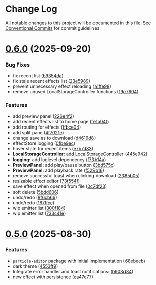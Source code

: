 # Change Log

All notable changes to this project will be documented in this file.
See [Conventional Commits](https://conventionalcommits.org) for commit guidelines.

# [0.6.0](https://github.com/polyforest/three-particles/compare/v0.5.0...v0.6.0) (2025-09-20)

### Bug Fixes

- fix recent list ([b9354da](https://github.com/polyforest/three-particles/commit/b9354daddb19271d4c21146bec81e415125ff501))
- fix stale recent effects list ([23e5989](https://github.com/polyforest/three-particles/commit/23e5989c1c2ebd8b145e68d4575ef24eda7ef046))
- prevent unnecessary effect reloading ([a1ffe98](https://github.com/polyforest/three-particles/commit/a1ffe9819a1af2581dbb951b5ccfc43fd79af67e))
- remove unused LocalStorageController functions ([19c7604](https://github.com/polyforest/three-particles/commit/19c7604faa64b0d5cdb9e8d0e98717a7a97e0663))

### Features

- add preview panel ([226e4f2](https://github.com/polyforest/three-particles/commit/226e4f201ed9892d7e54d8aab2c8004722fbfb66))
- add recent effects list to home page ([fe1b04f](https://github.com/polyforest/three-particles/commit/fe1b04fce1a3c6985892b0c7f68d316f69640989))
- add routing for effects ([ffbce04](https://github.com/polyforest/three-particles/commit/ffbce0445918d4e445c9d628397d2463d2bff19a))
- add split pane ([4f7021e](https://github.com/polyforest/three-particles/commit/4f7021ed9aca1ff6b9fd27d9a55287c552c271c4))
- change save as to download ([d4619d8](https://github.com/polyforest/three-particles/commit/d4619d8c0128ede4b11835a9d8193410f476b136))
- effectStore logging ([0fbe9ec](https://github.com/polyforest/three-particles/commit/0fbe9ec9241bb9ea6b57708ee677e12c21e54b25))
- hover state for recent items ([e7b7d83](https://github.com/polyforest/three-particles/commit/e7b7d83923e8123753ef0f1526b70dbc95f7f858))
- **LocalStorageController:** add LocalStorageController ([445e942](https://github.com/polyforest/three-particles/commit/445e942a3c5774a9a25945e39edc0df04e7737cd))
- **logging:** add loglevel dependency ([f73b14a](https://github.com/polyforest/three-particles/commit/f73b14a4c79be4b57d5020cadb33cbcb404f229f))
- **PreviewPanel:** add play/pause button ([3bd575c](https://github.com/polyforest/three-particles/commit/3bd575c58b1e7f61ee9b327a09b1a96510fc7b98))
- **PreviewPanel:** add playback rate ([f529b16](https://github.com/polyforest/three-particles/commit/f529b160475ea82c6253b6a2ea16c982124980ee))
- remove successful toast when clicking download ([2385b05](https://github.com/polyforest/three-particles/commit/2385b053d8e23000ee17db273e1c3448eedb0f8d))
- resizable effect editor ([73f554f](https://github.com/polyforest/three-particles/commit/73f554f233043c24e01079e5c7ccb02a391aff00))
- save effect when opened from file ([0c7df23](https://github.com/polyforest/three-particles/commit/0c7df23aeaf1f23ff14f1bcb937870c37cc5e4db))
- soft delete ([5bdd606](https://github.com/polyforest/three-particles/commit/5bdd606c075084a2017892931d42d4ce22ee7efd))
- undo/redo ([8f6cb66](https://github.com/polyforest/three-particles/commit/8f6cb660f17589a924c8c1257b5d0ec69a668734))
- undo/redo ([167ffce](https://github.com/polyforest/three-particles/commit/167ffce0e2196cdd071f0bc5bd17791361903428))
- wip emitter list ([300f184](https://github.com/polyforest/three-particles/commit/300f184923f642d0885937ef189d0b6b720b9881))
- wip emitter list ([733c41e](https://github.com/polyforest/three-particles/commit/733c41e76ef87b569815ffbbc46a60233a0eb0b5))

# [0.5.0](https://github.com/polyforest/three-particles/compare/v0.4.2...v0.5.0) (2025-08-30)

### Features

- `particle-editor` package with initial implementation ([68ebeeb](https://github.com/polyforest/three-particles/commit/68ebeeb6861644a3f207efecdaf6874a49c1ceab))
- dark theme ([4553ff9](https://github.com/polyforest/three-particles/commit/4553ff9f9ce88f7b7c1d7402426977b3c3963491))
- Integrate error handler and toast notifications: ([b903d84](https://github.com/polyforest/three-particles/commit/b903d84ea59ac4031518bb1ede726aa11bded521))
- new effect with persistence ([ea47e77](https://github.com/polyforest/three-particles/commit/ea47e776ec738b345979cec799f05d9f6acd2f05))
